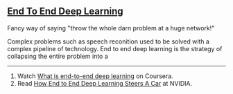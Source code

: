 ## [End To End Deep Learning](#end-to-end)

Fancy way of saying "throw the whole darn problem at a huge network!"

Complex problems such as speech reconition used to be solved with a complex pipeline of technology. End to end deep learning is the strategy of collapsing the entire problem into a


---
1. Watch [What is end-to-end deep learning](https://www.coursera.org/learn/machine-learning-projects/lecture/k0Klk/what-is-end-to-end-deep-learning) on Coursera.
2. Read [How End to End Deep Learning Steers A Car](https://devblogs.nvidia.com/parallelforall/explaining-deep-learning-self-driving-car/) at NVIDIA.